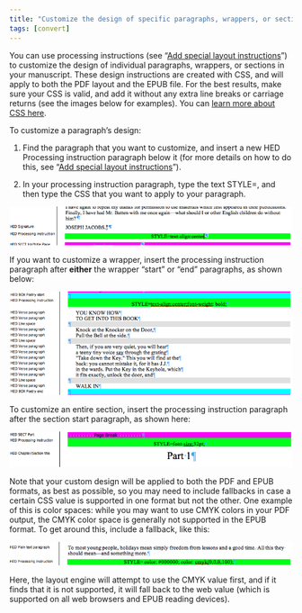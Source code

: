 ```yaml
---
title: "Customize the design of specific paragraphs, wrappers, or sections"
tags: [convert]
---
```

 
<html><body><section data-type="chapter" class="hsecchapter" data-hederis-type="hsecchapter" id="custom-paragraph-design" data-pi-attrs="id: custom-paragraph-design; data-tags: convert;" role="doc-chapter" data-tags="convert" data-author-name=" " data-book-title=" " title="Customize the design of specific paragraphs, wrappers, or sections"><p class="hblkp" data-hederis-type="hblkp" id="pylDe4in9">You can use processing instructions (see &#8220;<a href="{% link _docs/custom-design.md %}" class="hspana" data-hederis-type="hspana" id="pPPqYpDtz">Add special layout instructions</a>&#8221;) to customize the design of individual paragraphs, wrappers, or sections in your manuscript. These design instructions are created with CSS, and will apply to both the PDF layout and the EPUB file. For the best results, make sure your CSS is valid, and add it without any extra line breaks or carriage returns (see the images below for examples). You can <a href="https://developer.mozilla.org/en-US/docs/Web/CSS/Reference" class="hspana" data-hederis-type="hspana" id="pgvi1qcY9">learn more about CSS here</a>.</p><p class="hblkp" data-hederis-type="hblkp" id="p84PnAvYw">To customize a paragraph&#8217;s design:</p><ol class="hwprnumlist" data-hederis-type="hwprnumlist" id="pSSiwiRVH"><li class="hblkoli" data-hederis-type="hblkoli" id="liygQJrTIe"><p class="hblkoli" data-hederis-type="hblklip" id="pxr88fkiD">Find the paragraph that you want to customize, and insert a new HED Processing instruction paragraph below it (for more details on how to do this, see &#8220;<a href="{% link _docs/custom-design.md %}" class="hspana" data-hederis-type="hspana" id="pFJChew3w">Add special layout instructions</a>&#8221;).</p></li><li class="hblkoli" data-hederis-type="hblkoli" id="lixbDz7fJ5"><p class="hblkoli" data-hederis-type="hblklip" id="pTTpFQwHt">In your processing instruction paragraph, type the text STYLE=, and then type the CSS that you want to apply to your paragraph.</p></li></ol><img data-hederis-type="hblkimg" class="hblkimg" id="pPbdNnSYJ" src="/images/pi2.png" data-img-src="/images/pi2.png"/><p class="hblkp" data-hederis-type="hblkp" id="p8bjC5og2">If you want to customize a wrapper, insert the processing instruction paragraph after <strong data-hederis-type="hspanstrong" id="pv2nZShM9">either</strong> the wrapper &#8220;start&#8221; or &#8220;end&#8221; paragraphs, as shown below: </p><img data-hederis-type="hblkimg" class="hblkimg" id="pFrKW5gYK" src="/images/stylepiwrapper.png" data-img-src="/images/stylepiwrapper.png"/><p class="hblkp" data-hederis-type="hblkp" id="piQDQ90Zj">To customize an entire section, insert the processing instruction paragraph after the section start paragraph, as shown here:</p><img data-hederis-type="hblkimg" class="hblkimg" id="phEVlPps5" src="/images/stylepisection.png" data-img-src="/images/stylepisection.png"/><p class="hblkp" data-hederis-type="hblkp" id="pe2taZz7o">Note that your custom design will be applied to both the PDF and EPUB formats, as best as possible, so you may need to include fallbacks in case a certain CSS value is supported in one format but not the other. One example of this is color spaces: while you may want to use CMYK colors in your PDF output, the CMYK color space is generally not supported in the EPUB format. To get around this, include a fallback, like this:</p><img data-hederis-type="hblkimg" class="hblkimg" id="pQN2nDdaa" src="/images/stylepicolorfallback.png" data-img-src="/images/stylepicolorfallback.png"/><p class="hblkp" data-hederis-type="hblkp" id="pNMp0VEaP">Here, the layout engine will attempt to use the CMYK value first, and if it finds that it is not supported, it will fall back to the web value (which is supported on all web browsers and EPUB reading devices).</p></section></body></html>
